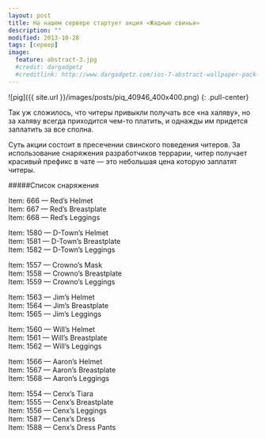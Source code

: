 ```yaml
---
layout: post
title: На нашем сервере стартует акция «Жадные свиньи»
description: ""
modified: 2013-10-28
tags: [сервер]
image:
  feature: abstract-3.jpg
  #credit: dargadgetz
  #creditlink: http://www.dargadgetz.com/ios-7-abstract-wallpaper-pack-for-iphone-5-and-ipod-touch-retina/
---
```


![pig]({{ site.url }}/images/posts/piq_40946_400x400.png)
{: .pull-center}

Так уж сложилось, что читеры привыкли получать все «на халяву», но за халяву всегда приходится чем-то платить, и однажды им придется заплатить за все сполна.

Суть акции состоит в пресечении свинского поведения читеров. За использование снаряжения разработчиков террарии, читер получает красивый префикс в чате — это небольшая цена которую заплатят читеры.


#####Список снаряжения

Item: 666 — Red’s Helmet<br/>
Item: 667 — Red’s Breastplate<br/>
Item: 668 — Red’s Leggings<br/>

Item: 1580 — D-Town’s Helmet<br/>
Item: 1581 — D-Town’s Breastplate<br/>
Item: 1582 — D-Town’s Leggings<br/>

Item: 1557 — Crowno’s Mask<br/>
Item: 1558 — Crowno’s Breastplate<br/>
Item: 1559 — Crowno’s Leggings<br/>

Item: 1563 — Jim’s Helmet<br/>
Item: 1564 — Jim’s Breastplate<br/>
Item: 1565 — Jim’s Leggings<br/>

Item: 1560 — Will’s Helmet<br/>
Item: 1561 — Will’s Breastplate<br/>
Item: 1562 — Will’s Leggings<br/>

Item: 1566 — Aaron’s Helmet<br/>
Item: 1567 — Aaron’s Breastplate<br/>
Item: 1568 — Aaron’s Leggings<br/>

Item: 1554 — Cenx’s Tiara<br/>
Item: 1555 — Cenx’s Breastplate<br/>
Item: 1556 — Cenx’s Leggings<br/>
Item: 1587 — Cenx’s Dress<br/>
Item: 1588 — Cenx’s Dress Pants
